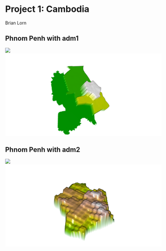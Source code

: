 # Project 1: Cambodia

Brian Lorn

## Phnom Penh with adm1

![](khm_PP_1.png)
![](khm_1_pop.png)

## Phnom Penh with adm2

![](khm_PP_2.png)
![](khm_2_pop.png)
